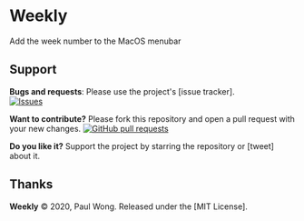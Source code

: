 # Weekly
Add the week number to the MacOS menubar

## Support

**Bugs and requests**: Please use the project's [issue tracker].  
[![Issues](http://img.shields.io/github/issues/jaikenone/Weekly.svg)](https://github.com/jaikenone/Weekly/issues)

**Want to contribute?** Please fork this repository and open a pull request with your new changes.
[![GitHub pull requests](https://img.shields.io/github/issues-pr/jaikenone/Weekly.svg?maxAge=3600)](https://github.com/jaikenone/Weekly/pulls)

**Do you like it?** Support the project by starring the repository or [tweet] about it.

## Thanks

**Weekly** © 2020, Paul Wong. Released under the [MIT License].

